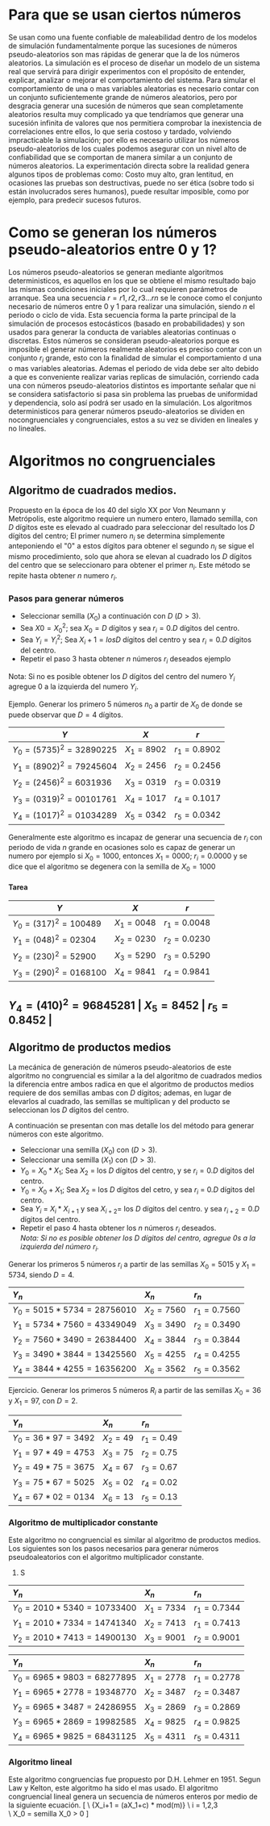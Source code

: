 # Para que se usan ciertos números
Se usan como una fuente confiable de maleabilidad dentro de los modelos de simulación fundamentalmente porque las sucesiones de números pseudo-aleatorios son mas rápidas de generar que la de los números aleatorios.
La simulación es el proceso de diseñar un modelo de un sistema real que servirá para dirigir experimentos con el propósito de entender, explicar, analizar o mejorar el comportamiento del sistema.
Para simular el comportamiento de una o mas variables aleatorias es necesario contar con un conjunto suficientemente grande de números aleatorios, pero por desgracia generar una sucesión de números que sean completamente aleatorios resulta muy complicado ya que tendríamos que generar una sucesión infinita de valores que nos permitiera comprobar la inexistencia de correlaciones entre ellos, lo que seria costoso y tardado, volviendo impracticable la simulación; por ello es necesario utilizar los números pseudo-aleatorios de los cuales podemos asegurar con un nivel alto de confiabilidad que se comportan de manera similar a un conjunto de números aleatorios. La experimentación directa sobre la realidad genera algunos tipos de problemas como: Costo muy alto, gran lentitud, en ocasiones las pruebas son destructivas, puede no ser ética (sobre todo si están involucrados seres humanos), puede resultar imposible, como por ejemplo, para predecir sucesos futuros.

# Como se generan los números pseudo-aleatorios entre 0 y 1?
Los números pseudo-aleatorios se generan mediante algoritmos deterministicos, es aquellos en los que se obtiene el mismo resultado bajo las mismas condiciones iniciales por lo cual requieren parámetros de arranque.
Sea una secuencia $r = {r1, r2, r3 ... rn}$ se le conoce como el conjunto necesario de números entre 0 y 1 para realizar una simulación, siendo $n$ el periodo o ciclo de vida.
Esta secuencia forma la parte principal de la simulación de procesos estocásticos (basado en probabilidades) y son usados para generar la conducta de variables aleatorias continuas o discretas. Estos números se consideran pseudo-aleatorios porque es imposible el generar números realmente aleatorios es preciso contar con un conjunto $r_i$ grande, esto con la finalidad de simular el comportamiento d una o mas variables aleatorias. Ademas el periodo de vida debe ser alto debido a que es conveniente realizar varias replicas de simulación, corriendo cada una con números pseudo-aleatorios distintos es importante señalar que ni se considera satisfactorio si pasa sin problema las pruebas de uniformidad y dependencia, solo así podrá ser usado en la simulación.
Los algoritmos deterministicos para generar números pseudo-aleatorios se dividen en nocongruenciales y congruenciales, estos a su vez se dividen en lineales y no lineales.

# Algoritmos no congruenciales

## Algoritmo de cuadrados medios.
Propuesto en la época de los 40 del siglo XX por Von Neumann y Metrópolis, este algoritmo requiere un numero entero, llamado semilla, con $D$ dígitos este es elevado al cuadrado para seleccionar del resultado los $D$ dígitos del centro; El primer numero $n_i$ se determina simplemente anteponiendo el "0" a estos dígitos para obtener el segundo $n_i$ se sigue el mismo procedimiento, solo que ahora se elevan al cuadrado los $D$ dígitos del centro que se seleccionaro para obtener el primer $n_i$. Este método se repite hasta obtener $n$ numero $r_i$.

### Pasos para generar números
- Seleccionar semilla ($X_0$) a continuación con $D$ ($D > 3$).
- Sea $X0 = {X_0}^2$; sea $X_0 = D$ dígitos y sea $r_i = 0. D$ dígitos del centro.
- Sea $Y_i = {Y_i}^2$; Sea $X_i + 1 = los D$ dígitos del centro y sea $r_i = 0. D$ dígitos del centro.
- Repetir el paso 3 hasta obtener $n$ números $r_i$ deseados ejemplo

Nota: Si no es posible obtener los $D$ dígitos del centro del numero $Y_i$ agregue 0 a la izquierda del numero $Y_i$.

Ejemplo. Generar los primero  5 números $n_0$ a partir de $X_0$ de donde se puede observar que $D = 4$ dígitos.

$Y$ | $X$ | $r$
-- | -- | --
$Y_0 = (5735)^2 = 32890225$ | $X_1 = 8902$ | $r_1 = 0.8902$ |
$Y_1 = (8902)^2 = 79245604$ | $X_2 = 2456$ | $r_2 = 0.2456$ |
$Y_2 = (2456)^2 = 6031936$ | $X_3 = 0319$ | $r_3 = 0.0319$ |
$Y_3 = (0319)^2 = 00101761$ | $X_4 = 1017$ | $r_4 = 0.1017$ |
$Y_4 = (1017)^2 = 01034289$ | $X_5 = 0342$ | $r_5 = 0.0342$ |

Generalmente este algoritmo es incapaz de generar una secuencia de $r_i$ con periodo de vida $n$ grande en ocasiones solo es capaz de generar un numero por ejemplo si $X_0 = 1000$, entonces $X_1 = 0000$; $r_i = 0.0000$ y se dice que el algoritmo se degenera con la semilla de $X_0 = 1000$


#### Tarea
$Y​$ | $X​$ | $r​$
-- | -- | --
$Y_0 = (317)^2 = 100489​$ | $X_1 = 0048​$ | $r_1 = 0.0048​$ |
$Y_1 = (048)^2 = 02304​$ | $X_2 = 0230​$ | $r_2 = 0.0230​$ |
$Y_2 = (230)^2 = 52900​$ | $X_3 = 5290​$ | $r_3 = 0.5290​$ |
$Y_3 = (290)^2 = 0168100​$ | $X_4 = 9841​$ | $r_4 = 0.9841​$ |

$Y_4 = (410)^2 = 96845281$ | $X_5 = 8452$ | $r_5 = 0.8452$ |
---
## Algoritmo de productos medios
La mecánica de generación de números pseudo-aleatorios de este algoritmo no congruencial es similar a la del algoritmo de cuadrados medios la diferencia entre ambos radica en que el algoritmo de productos medios requiere de dos semillas ambas con $D$ dígitos; ademas, en lugar de elevarlos al cuadrado, las semillas se multiplican y del producto se seleccionan los $D$ dígitos del centro.

A continuación se presentan con mas detalle los del método para generar números con este algoritmo.

- Seleccionar una semilla ($X_0$) con ($D>3$).
- Seleccionar una semilla ($X_1$) con ($D>3$).
- $Y_0 = X_0 * X_1$; Sea $X_2$ = los $D$ dígitos del centro, y se $r_i = 0.D$ dígitos del centro.
- $Y_0 = X_0 + X_1$; Sea $X_2$ = los $D$ dígitos del cetro, y sea $r_i$  = 0.$D$ dígitos del centro.  
- Sea $Y_i$ = $X_i * X_{i+1}$ y sea $X_{i+2} =$ los $D$ dígitos del centro. y sea $r_{i+2} = 0.D$ dígitos del centro.
- Repetir el paso 4 hasta obtener los $n$ números $r_i$ deseados.  
*Nota: Si no es posible obtener los $D$ dígitos del centro, agregue 0s a la izquierda del número $r_i$.*

Generar los primeros 5 números $r_i$ a partir de las semillas $X_0 = 5015$ y $X_1 = 5734$, siendo $D = 4$.

$Y_n$ | $X_n$ | $r_n$ |
:- | :- | :- |
$Y_0 = 5015*5734 = 28756010$ | $X_2 = 7560$ | $r_1 = 0.7560$
$Y_1 = 5734*7560 = 43349049$ | $X_3 = 3490$ | $r_2 = 0.3490$
$Y_2 = 7560*3490 = 26384400$ | $X_4 = 3844$ | $r_3 = 0.3844$
$Y_3 = 3490*3844 = 13425560$ | $X_5 = 4255$ | $r_4 = 0.4255$
$Y_4 = 3844*4255 = 16356200$ | $X_6 = 3562$ | $r_5 = 0.3562$

Ejercicio. Generar los primeros 5 números $R_i$ a partir de las semillas $X_0 = 36$ y $X_1 = 97$, con $D = 2$.

$Y_n$ | $X_n$ | $r_n$
:- | :- | :-
$Y_0 = 36*97 = 3492$ | $X_2 = 49$ | $r_1 = 0.49$
$Y_1 = 97*49 = 4753$ | $X_3 = 75$ | $r_2 = 0.75$
$Y_2 = 49*75 = 3675$ | $X_4 = 67$ | $r_3 = 0.67$
$Y_3 = 75*67 = 5025$ | $X_5 = 02$ | $r_4 = 0.02$
$Y_4 = 67*02 = 0134$ | $X_6 = 13$ | $r_5 = 0.13$


### Algoritmo de multiplicador constante
Este algoritmo no congruencial es similar al algoritmo de productos medios. Los siguientes son los pasos necesarios para generar números pseudoaleatorios con el algoritmo multiplicador constante.  
1. S

$Y_n$ | $X_n$ | $r_n$
:- | :- | :-
$Y_0 = 2010*5340 = 10733400$ | $X_1 = 7334$ | $r_1 = 0.7344$
$Y_1 = 2010*7334 = 14741340$ | $X_2 = 7413$ | $r_1 = 0.7413$
$Y_2 = 2010*7413 = 14900130$ | $X_3 = 9001$ | $r_2 = 0.9001$

$Y_n$ | $X_n$ | $r_n$
:- | :- | :-
$Y_0 = 6965*9803 = 68277895$ | $X_1 = 2778$ | $r_1 = 0.2778$
$Y_1 = 6965*2778 = 19348770$ | $X_2 = 3487$ | $r_2 = 0.3487$
$Y_2 = 6965*3487 = 24286955$ | $X_3 = 2869$ | $r_3 = 0.2869$
$Y_3 = 6965*2869 = 19982585$ | $X_4 = 9825$ | $r_4 = 0.9825$
$Y_4 = 6965*9825 = 68431125$ | $X_5 = 4311$ | $r_5 = 0.4311$

### Algoritmo lineal
Este algoritmo congruencias fue propuesto por D.H. Lehmer en 1951.
Segun Law y Kelton, este algoritmo ha sido el mas usado. El algoritmo congruencial lineal genera un secuencia de números enteros por medio de la siguiente ecuación.
\[
\ {X_i+1 = (aX_1+c) * mod(m)}
\ i = 1,2,3
\
\ X_0 = semilla X_0 > 0
\]
